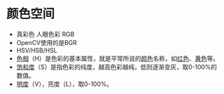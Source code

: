 # 颜色空间

- 真彩色  人眼色彩 RGB
- OpenCV使用的是BGR
-   HSV/HSB/HSL
  - [色相](https://zh.wikipedia.org/wiki/色相)（H）是色彩的基本属性，就是平常所说的[颜色](https://zh.wikipedia.org/wiki/颜色)名称，如[红色](https://zh.wikipedia.org/wiki/红色)、[黄色](https://zh.wikipedia.org/wiki/黄色)等。
  - [饱和度](https://zh.wikipedia.org/wiki/色度_(色彩学))（S）是指色彩的纯度，越高色彩越纯，低则逐渐变灰，取0-100%的数值。
  - [明度](https://zh.wikipedia.org/wiki/明度)（V），亮度（L），取0-100%。